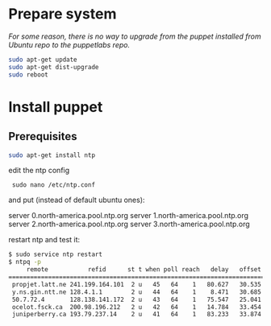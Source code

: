 # Prepare system

_For some reason, there is no way to upgrade from the puppet installed from Ubuntu repo to the puppetlabs repo._

```bash
sudo apt-get update 
sudo apt-get dist-upgrade
sudo reboot
```

# Install puppet

## Prerequisites

```bash
sudo apt-get install ntp
```

edit the ntp config

```
 sudo nano /etc/ntp.conf
```

and put (instead of default ubuntu ones):

  server 0.north-america.pool.ntp.org
	server 1.north-america.pool.ntp.org
	server 2.north-america.pool.ntp.org
	server 3.north-america.pool.ntp.org
	
restart ntp and test it:

```bash
$ sudo service ntp restart
$ ntpq -p
     remote           refid      st t when poll reach   delay   offset  jitter
==============================================================================
 propjet.latt.ne 241.199.164.101  2 u   45   64    1   80.627   30.535   0.000
 y.ns.gin.ntt.ne 128.4.1.1        2 u   44   64    1    8.471   30.685   0.000
 50.7.72.4       128.138.141.172  2 u   43   64    1   75.547   25.041   0.000
 ocelot.fsck.ca  200.98.196.212   2 u   42   64    1   14.784   33.454   0.000
 juniperberry.ca 193.79.237.14    2 u   41   64    1   83.233   33.874   0.000
```




